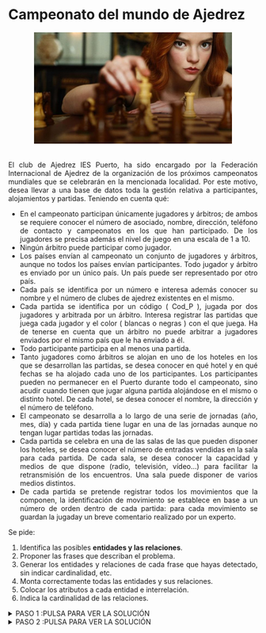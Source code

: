 <div align="justify">

# Campeonato del mundo de Ajedrez

<div align="center">
<img src="img/gambito.png" width="400px"/>
</div>
</br>

El club de Ajedrez IES Puerto, ha sido encargado por la Federación Internacional de Ajedrez de la organización de los próximos campeonatos mundiales que se celebrarán en la mencionada localidad. Por este motivo, desea llevar a una base de datos toda la gestión relativa a participantes, alojamientos y partidas. Teniendo en cuenta qué:
- En el campeonato participan únicamente jugadores y árbitros; de ambos se requiere conocer el número de asociado, nombre, dirección, teléfono de contacto y campeonatos en los que han participado. De los jugadores se precisa además el nivel de juego en una escala de 1 a 10.
- Ningún árbitro puede participar como jugador.
- Los países envían al campeonato un conjunto de jugadores y árbitros, aunque   no todos los países envían participantes. Todo jugador y árbitro es enviado por un único país. Un país puede ser representado por otro país.
- Cada país se identifica por un número e interesa además conocer su nombre y el número de clubes de ajedrez existentes en el mismo.
- Cada partida se identifica por un código ( Cod_P ), jugada por dos jugadores y arbitrada por un árbitro. Interesa registrar las partidas que juega cada jugador y el color ( blancas o negras ) con el que juega. Ha de tenerse en cuenta que un árbitro no puede arbitrar a jugadores enviados por el mismo país que le ha enviado a él.
- Todo participante participa en al menos una partida.
- Tanto jugadores como árbitros se alojan en uno de los hoteles en los que se desarrollan las partidas, se desea conocer en qué hotel y en qué fechas se ha alojado cada uno de los participantes. Los participantes pueden no permanecer en el Puerto durante todo el campeonato, sino acudir cuando tienen que jugar alguna partida alojándose en el mismo o distinto hotel. De cada hotel, se desea conocer el nombre, la dirección y el número de teléfono.
- El campeonato se desarrolla a lo largo de una serie de jornadas (año, mes, día) y cada partida tiene lugar en una de las jornadas aunque no tengan lugar partidas todas las jornadas.
- Cada partida se celebra en una de las salas de las que pueden disponer los hoteles, se desea conocer el número de entradas vendidas en la sala para cada partida. De cada sala, se desea conocer la capacidad y medios de que dispone (radio, televisión, vídeo...) para facilitar la retransmisión de los encuentros. Una sala puede disponer de varios medios distintos.
- De cada partida se pretende registrar todos los movimientos que la componen, la identificación de movimiento se establece en base a un número de orden dentro de cada partida: para cada movimiento se guardan la jugaday un breve comentario realizado por un experto.

Se pide:
1. Identifica las posibles __entidades y las relaciones__.
2. Proponer las frases que describan el problema.
3. Generar los entidades y relaciones de cada frase que hayas detectado, sin indicar cardinalidad, etc.
4. Monta correctamente todas las entidades y sus relaciones.
5. Colocar los atributos a cada entidad e interrelación.
6. Indica la cardinalidad de las relaciones.


<details>
      <summary>PASO 1 :PULSA PARA VER LA SOLUCIÓN</summary>
  </br>
  <img src="img/ajedrez.drawio.png">
  </br>
   </br>
</details>

<details>
      <summary>PASO 2 :PULSA PARA VER LA SOLUCIÓN</summary>
  </br>
  <img src="img/ajedrez-paso-2.drawio.png">
  </br>
   </br>
  
</details>

</div>